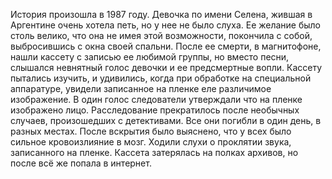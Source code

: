 История произошла в 1987 году. Девочка по имени Селена, жившая в Аргентине очень хотела петь, но у нее не было слуха. Ее желание было столь велико, что она не имея этой возможности, покончила с собой, выбросившись с окна своей спальни. После ее смерти, в магнитофоне, нашли кассету с записью ее любимой группы, но вместо песни, слышался невнятный голос девочки и ее предсмертные вопли. Кассету пытались изучить, и удивились, когда при обработке на специальной аппаратуре, увидели записанное на пленке еле различимое изображение. В один голос следователи утверждали что на пленке изображено лицо. Расследование прекратилось после необычных случаев, произошедших с детективами. Все они погибли в один день, в разных местах. После вскрытия было выяснено, что у всех было сильное кровоизлияние в мозг. Ходили слухи о проклятии звука, записанного на пленке. Кассета затерялась на полках архивов, но после всё же попала в интернет.